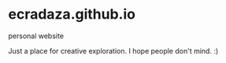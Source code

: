 # ecradaza.github.io
personal website

Just a place for creative exploration. I hope people don't mind. :)
